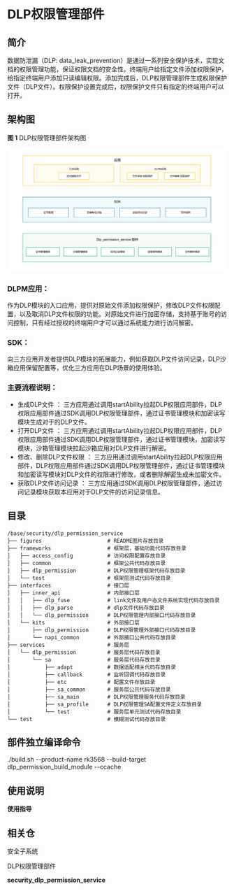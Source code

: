 # DLP权限管理部件

## 简介

数据防泄漏（DLP: data_leak_prevention）是通过一系列安全保护技术，实现文档的权限管理功能，保证权限文档的安全性。终端用户给指定文件添加权限保护，给指定终端用户添加只读编辑权限。添加完成后，DLP权限管理部件生成权限保护文件（DLP文件）。权限保护设置完成后，权限保护文件只有指定的终端用户可以打开。

## 架构图

**图 1**   DLP权限管理部件架构图

![](figures/zh-cn_image_dlp_struct_new.png)

### DLPM应用：
作为DLP模块的入口应用，提供对原始文件添加权限保护，修改DLP文件权限配置，以及取消DLP文件权限的功能。对原始文件进行加密存储，支持基于账号的访问控制，只有经过授权的终端用户才可以通过系统能力进行访问解密。

### SDK：
向三方应用开发者提供DLP模块的拓展能力，例如获取DLP文件访问记录，DLP沙箱应用保留配置等，优化三方应用在DLP场景的使用体验。

### 主要流程说明：
- 生成DLP文件 ：
    三方应用通过调用startAbility拉起DLP权限应用部件，DLP权限应用部件通过SDK调用DLP权限管理部件，通过证书管理模块和加密读写模块生成对于的DLP文件。
- 打开DLP文件 ：
    三方应用通过调用startAbility拉起DLP权限应用部件，DLP权限应用部件通过SDK调用DLP权限管理部件，通过证书管理模块，加密读写模块，沙箱管理模块拉起沙箱应用对DLP文件进行解密。
- 修改、删除DLP文件权限 ：
    三方应用通过调用startAbility拉起DLP权限应用部件，DLP权限应用部件通过SDK调用DLP权限管理部件，通过证书管理模块和加密读写模块对DLP文件的权限进行修改，或者删除解密生成未加密文件。
- 获取DLP文件访问记录 ：
    三方应用通过SDK调用DLP权限管理部件，通过访问记录模块获取本应用对于DLP文件的访问记录信息。

## 目录

```
/base/security/dlp_permission_service
├── figures                     # README图片存放目录
├── frameworks                  # 框架层，基础功能代码存放目录
│   ├── access_config           # 访问权限配置存放目录
│   ├── common                  # 框架公共代码存放目录
│   ├── dlp_permission          # DLP权限管理框架代码存放目录
│   └── test                    # 框架层测试代码存放目录
├── interfaces                  # 接口层
│   ├── inner_api               # 内部接口层
│   │   ├── dlp_fuse            # link文件及用户态文件系统实现代码存放目录
│   │   ├── dlp_parse           # dlp文件代码存放目录
│   │   └── dlp_permission      # DLP权限管理内部接口代码存放目录
│   └── kits                    # 外部接口层
│       ├── dlp_permission      # DLP权限管理外部接口代码存放目录
│       └── napi_common         # 外部接口公共代码存放目录
├── services                    # 服务层
│   └── dlp_permission          # 服务层代码存放目录
│       └── sa                  # 服务层代码存放目录
│           ├── adapt           # 数据适配相关代码存放目录
│           ├── callback        # 监听回调代码存放目录
│           ├── etc             # 配置文件存放目录
│           ├── sa_common       # 服务层公共代码存放目录
│           ├── sa_main         # DLP权限管理服务代码存放目录
│           ├── sa_profile      # DLP权限管理SA配置文件定义存放目录
│           └── test            # 服务层单元测试代码存放目录
└── test                        # 模糊测试代码存放目录
```

## 部件独立编译命令

./build.sh --product-name rk3568 --build-target dlp_permission_build_module --ccache 

## 使用说明

**使用指导**

## 相关仓

安全子系统

DLP权限管理部件

**security\_dlp\_permission\_service**

